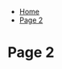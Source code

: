 <ul class="breadcrumb">
  <li><a href="#">Home</a></li>
  <li><a href="#">Page 2</a></li>
</ul>
<h1> Page 2 </h1>
